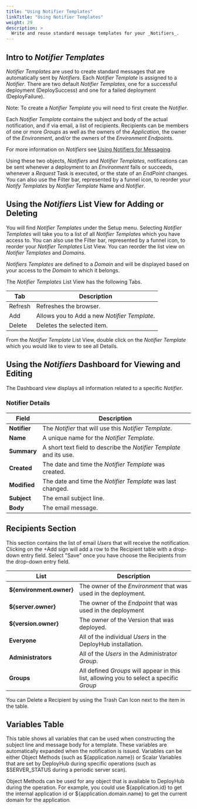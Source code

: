 ```yaml
---
title: "Using Notifier Templates"
linkTitle: "Using Notifier Templates"
weight: 29
description: >
  Write and reuse standard message templates for your _Notifiers_.
---
```


## Intro to _Notifier Templates_

_Notifier Templates_ are used to create standard messages that are automatically sent by _Notifiers_.  Each _Notifier Template_ is assigned to a _Notifier_. There are two default _Notifier Templates_, one for a successful deployment (DeploySuccess) and one for a failed deployment (DeployFailure).

Note: To create a _Notifier Template_ you will need to first create the _Notifier_.

Each _Notifier Template_ contains the subject and body of the actual notification, and if via email, a list of recipients. Recipients can be members of one or more _Groups_ as well as the owners of the _Application_, the owner of the _Environment_, and/or the owners of the _Environment_ _Endpoints_.

For more information on _Notifiers_ see [Using Notifiers for Messaging](/userguide/customizations/2-define-notifiers/).

Using these two objects, _Notifiers_ and _Notifier Templates_, notifications can be sent whenever a deployment to an _Environment_ fails or succeeds, whenever a _Request_ Task is executed, or the state of an _EndPoint_ changes. You can also use the Filter bar, represented by a funnel icon, to reorder your _Notify Templates_ by _Notifier Template_ Name and _Notifier_.

## Using the _Notifiers_ List View for Adding or Deleting

You will find _Notifier Templates_ under the Setup menu.  Selecting _Notifier Templates_ will take you to a list of all _Notifier Templates_ which you have access to. You can also use the Filter bar, represented by a funnel icon, to reorder your _Notifier Templates_ List View.  You can reorder the list view on _Notifier Templates_ and _Domains_.

_Notifiers Templates_ are defined to a _Domain_ and will be displayed based on your access to the _Domain_ to which it belongs.

The _Notifier Templates_ List View has the following Tabs.

| Tab     | Description                                  |
|---------|----------------------------------------------|
| Refresh | Refreshes the browser.                       |
| Add     | Allows you to Add a new _Notifier Template_. |
| Delete  | Deletes the selected item.                   |

From the _Notifier Template_ List View, double click on the _Notifier Template_ which you would like to view to see all Details.  

## Using the _Notifiers_ Dashboard for Viewing and Editing

The Dashboard view displays all information related to a specific _Notifier_.

### Notifier Details

| Field        | Description                                                         |
|--------------|---------------------------------------------------------------------|
| **Notifier** | The _Notifier_ that will use this _Notifier Template_.              |
| **Name**     | A unique name for the  _Notifier Template._                         |
| **Summary**  | A short text field to describe the _Notifier Template_ and its use. |
| **Created**  | The date and time the _Notifier Template_ was created.              |
| **Modified** | The date and time the _Notifier Template_ was last changed.         |
| **Subject**  | The email subject line.                                             |
| **Body**     | The email message.                                                  |

## Recipients Section

This section contains the list of email _Users_ that will receive the notification. Clicking on the +Add sign will add a row to the Recipient table with a drop-down entry field. Select "Save" once you have choose the Recipients from the drop-down entry field.

| List                     | Description                                                                              |
|--------------------------|------------------------------------------------------------------------------------------|
| **${environment.owner}** | The owner of the _Environment_ that was used in the deployment.                          |
| **${server.owner}**      | The owner of the _Endpoint_ that was used in the deployment                              |
| **${version.owner}**     | The owner of the Version that was deployed.                                              |
| **Everyone**             | All of the individual _Users_ in the DeployHub installation.                             |
| **Administrators**       | All of the _Users_ in the Administrator _Group_.                                         |
| **Groups**               | All defined _Groups_ will appear in this list, allowing you to select a specific _Group_ |

You can Delete a Recipient by using the Trash Can Icon next to the item in the table.

## Variables Table

This table shows all variables that can be used when constructing the subject line and message body for a template. These variables are automatically expanded when the notification is issued. Variables can be either Object Methods (such as ${application.name}) or Scalar Variables that are set by DeployHub during specific operations (such as $SERVER_STATUS during a periodic server scan).

Object Methods can be used for any object that is available to DeployHub during the operation. For example, you could use ${application.id} to get the internal application id or ${application.domain.name} to get the current domain for the application.
